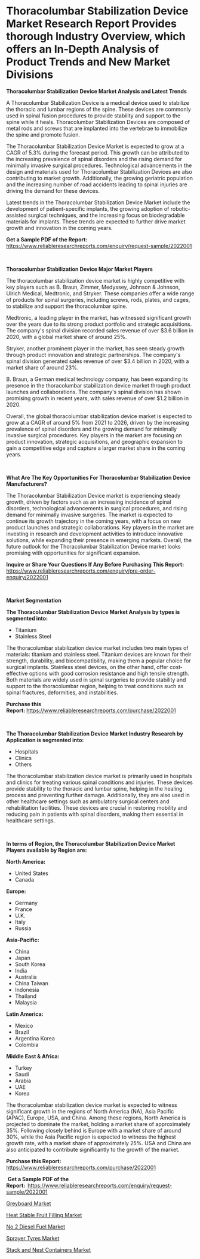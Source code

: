 <p><h1>Thoracolumbar Stabilization Device Market Research Report Provides thorough Industry Overview, which offers an In-Depth Analysis of Product Trends and New Market Divisions</h1></p><p><strong>Thoracolumbar Stabilization Device Market Analysis and Latest Trends</strong></p>
<p><p>A Thoracolumbar Stabilization Device is a medical device used to stabilize the thoracic and lumbar regions of the spine. These devices are commonly used in spinal fusion procedures to provide stability and support to the spine while it heals. Thoracolumbar Stabilization Devices are composed of metal rods and screws that are implanted into the vertebrae to immobilize the spine and promote fusion.</p><p>The Thoracolumbar Stabilization Device Market is expected to grow at a CAGR of 5.3% during the forecast period. This growth can be attributed to the increasing prevalence of spinal disorders and the rising demand for minimally invasive surgical procedures. Technological advancements in the design and materials used for Thoracolumbar Stabilization Devices are also contributing to market growth. Additionally, the growing geriatric population and the increasing number of road accidents leading to spinal injuries are driving the demand for these devices.</p><p>Latest trends in the Thoracolumbar Stabilization Device Market include the development of patient-specific implants, the growing adoption of robotic-assisted surgical techniques, and the increasing focus on biodegradable materials for implants. These trends are expected to further drive market growth and innovation in the coming years.</p></p>
<p><strong>Get a Sample PDF of the Report:&nbsp;</strong> <a href="https://www.reliableresearchreports.com/enquiry/request-sample/2022001">https://www.reliableresearchreports.com/enquiry/request-sample/2022001</a></p>
<p>&nbsp;</p>
<p><strong>Thoracolumbar Stabilization Device Major Market Players</strong></p>
<p><p>The thoracolumbar stabilization device market is highly competitive with key players such as B. Braun, Zimmer, Medyssey, Johnson & Johnson, Ulrich Medical, Medtronic, and Stryker. These companies offer a wide range of products for spinal surgeries, including screws, rods, plates, and cages, to stabilize and support the thoracolumbar spine.</p><p>Medtronic, a leading player in the market, has witnessed significant growth over the years due to its strong product portfolio and strategic acquisitions. The company's spinal division recorded sales revenue of over $3.6 billion in 2020, with a global market share of around 25%.</p><p>Stryker, another prominent player in the market, has seen steady growth through product innovation and strategic partnerships. The company's spinal division generated sales revenue of over $3.4 billion in 2020, with a market share of around 23%.</p><p>B. Braun, a German medical technology company, has been expanding its presence in the thoracolumbar stabilization device market through product launches and collaborations. The company's spinal division has shown promising growth in recent years, with sales revenue of over $1.2 billion in 2020.</p><p>Overall, the global thoracolumbar stabilization device market is expected to grow at a CAGR of around 5% from 2021 to 2026, driven by the increasing prevalence of spinal disorders and the growing demand for minimally invasive surgical procedures. Key players in the market are focusing on product innovation, strategic acquisitions, and geographic expansion to gain a competitive edge and capture a larger market share in the coming years.</p></p>
<p>&nbsp;</p>
<p><strong>What Are The Key Opportunities For Thoracolumbar Stabilization Device Manufacturers?</strong></p>
<p><p>The Thoracolumbar Stabilization Device market is experiencing steady growth, driven by factors such as an increasing incidence of spinal disorders, technological advancements in surgical procedures, and rising demand for minimally invasive surgeries. The market is expected to continue its growth trajectory in the coming years, with a focus on new product launches and strategic collaborations. Key players in the market are investing in research and development activities to introduce innovative solutions, while expanding their presence in emerging markets. Overall, the future outlook for the Thoracolumbar Stabilization Device market looks promising with opportunities for significant expansion.</p></p>
<p><strong>Inquire or Share Your Questions If Any Before Purchasing This Report:</strong> <a href="https://www.reliableresearchreports.com/enquiry/pre-order-enquiry/2022001">https://www.reliableresearchreports.com/enquiry/pre-order-enquiry/2022001</a></p>
<p>&nbsp;</p>
<p><strong>Market Segmentation</strong></p>
<p><strong>The Thoracolumbar Stabilization Device Market Analysis by types is segmented into:</strong></p>
<p><ul><li>Titanium</li><li>Stainless Steel</li></ul></p>
<p><p>The thoracolumbar stabilization device market includes two main types of materials: titanium and stainless steel. Titanium devices are known for their strength, durability, and biocompatibility, making them a popular choice for surgical implants. Stainless steel devices, on the other hand, offer cost-effective options with good corrosion resistance and high tensile strength. Both materials are widely used in spinal surgeries to provide stability and support to the thoracolumbar region, helping to treat conditions such as spinal fractures, deformities, and instabilities.</p></p>
<p><strong>Purchase this Report:&nbsp;</strong><a href="https://www.reliableresearchreports.com/purchase/2022001">https://www.reliableresearchreports.com/purchase/2022001</a></p>
<p>&nbsp;</p>
<p><strong>The Thoracolumbar Stabilization Device Market Industry Research by Application is segmented into:</strong></p>
<p><ul><li>Hospitals</li><li>Clinics</li><li>Others</li></ul></p>
<p><p>The thoracolumbar stabilization device market is primarily used in hospitals and clinics for treating various spinal conditions and injuries. These devices provide stability to the thoracic and lumbar spine, helping in the healing process and preventing further damage. Additionally, they are also used in other healthcare settings such as ambulatory surgical centers and rehabilitation facilities. These devices are crucial in restoring mobility and reducing pain in patients with spinal disorders, making them essential in healthcare settings.</p></p>
<p>&nbsp;</p>
<p><strong>In terms of Region, the Thoracolumbar Stabilization Device Market Players available by Region are:</strong></p>
<p>
    <p> <strong> North America: </strong>
        <ul>
            <li>United States</li>
            <li>Canada</li>
        </ul>
        </p> 
    <p> <strong> Europe: </strong>
        <ul>
            <li>Germany</li>
            <li>France</li>
            <li>U.K.</li>
            <li>Italy</li>
            <li>Russia</li>
        </ul>
        </p> 
    <p> <strong> Asia-Pacific: </strong>
        <ul>
            <li>China</li>
            <li>Japan</li>
            <li>South Korea</li>
            <li>India</li>
            <li>Australia</li>
            <li>China Taiwan</li>
            <li>Indonesia</li>
            <li>Thailand</li>
            <li>Malaysia</li>
        </ul>
        </p> 
    <p> <strong> Latin America: </strong>
        <ul>
            <li>Mexico</li>
            <li>Brazil</li>
            <li>Argentina Korea</li>
            <li>Colombia</li>
        </ul>
        </p> 
    <p> <strong> Middle East & Africa: </strong>
        <ul>
            <li>Turkey</li>
            <li>Saudi</li>
            <li>Arabia</li>
            <li>UAE</li>
            <li>Korea</li>
        </ul>
    </p>
    </p>
<p><p>The thoracolumbar stabilization device market is expected to witness significant growth in the regions of North America (NA), Asia Pacific (APAC), Europe, USA, and China. Among these regions, North America is projected to dominate the market, holding a market share of approximately 35%. Following closely behind is Europe with a market share of around 30%, while the Asia Pacific region is expected to witness the highest growth rate, with a market share of approximately 25%. USA and China are also anticipated to contribute significantly to the growth of the market.</p></p>
<p><strong>Purchase this Report: </strong><a href="https://www.reliableresearchreports.com/purchase/2022001">https://www.reliableresearchreports.com/purchase/2022001</a></p>
<p>&nbsp;<strong>Get a Sample PDF of the Report:&nbsp;&nbsp;</strong><a href="https://www.reliableresearchreports.com/enquiry/request-sample/2022001">https://www.reliableresearchreports.com/enquiry/request-sample/2022001</a></p>
<p><strong></strong></p>
<p><p><a href="https://iodized-pantydraco-05c.notion.site/Greyboard-Market-Furnish-Information-about-Market-Size-Market-Share-Market-Dynamics-and-Projectio-cb718210815842fcade14066bbe1c1b9">Greyboard Market</a></p><p><a href="https://noble-drawer-34c.notion.site/Heat-Stable-Fruit-Filling-Market-Size-Growing-and-Forecasted-for-period-from-2024-2031-and-provide-888fddfa2e884e98a147ca32fec576f1">Heat Stable Fruit Filling Market</a></p><p><a href="https://three-jumbo-f6d.notion.site/No-2-Diesel-Fuel-Market-with-the-goal-of-estimating-the-market-size-and-future-growth-potential-of-v-a4f635a111a84f81b50ed67a34eed354">No 2 Diesel Fuel Market</a></p><p><a href="https://view.publitas.com/reportprime-1/sprayer-tyres-market-provides-detailed-segmentation-of-this-market-based-on-type-application-and-region-and-forecast-for-the-period-from-2024-2031/">Sprayer Tyres Market</a></p><p><a href="https://view.publitas.com/reportprime-1/decoding-the-stack-and-nest-containers-market-a-deep-dive-into-the-latest-market-trends-market-segmentation-and-competitive-analysis/">Stack and Nest Containers Market</a></p></p>